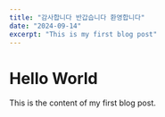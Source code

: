 ```yaml
---
title: "감사합니다 반갑습니다 환영합니다"
date: "2024-09-14"
excerpt: "This is my first blog post"
---
```


# Hello World

This is the content of my first blog post.
